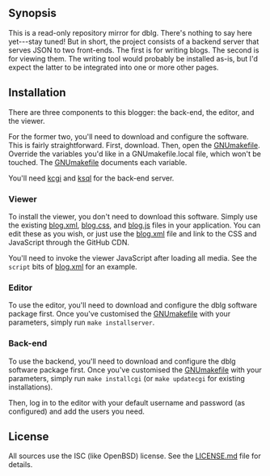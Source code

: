 ## Synopsis

This is a read-only repository mirror for dblg.
There's nothing to say here yet---stay tuned!
But in short, the project consists of a backend server that serves JSON
to two front-ends.
The first is for writing blogs.
The second is for viewing them.
The writing tool would probably be installed as-is, but I'd expect the
latter to be integrated into one or more other pages.

## Installation

There are three components to this blogger: the back-end, the editor,
and the viewer.

For the former two, you'll need to download and configure the software.
This is fairly straightforward.  First, download.  Then, open the
[GNUmakefile](GNUmakefile).  Override the variables you'd like in a
GNUmakefile.local file, which won't be touched.  The
[GNUmakefile](GNUmakefile) documents each variable.

You'll need [kcgi](https://kristaps.bsd.lv/kcgi) and
[ksql](https://kristaps.bsd.lv/ksql) for the back-end server.

### Viewer

To install the viewer, you don't need to download this software.  Simply
use the existing [blog.xml](blog.xml), [blog.css](blog.css), and
[blog.js](blog.js) files in your application.  You can edit these as you
wish, or just use the [blog.xml](blog.xml) file and link to the CSS and
JavaScript through the GitHub CDN.

You'll need to invoke the viewer JavaScript after loading all media.
See the `script` bits of [blog.xml](blog.xml) for an example.

### Editor

To use the editor, you'll need to download and configure the dblg
software package first.  Once you've customised the
[GNUmakefile](GNUmakefile) with your parameters, simply run `make
installserver`.

### Back-end

To use the backend, you'll need to download and configure the dblg
software package first.  Once you've customised the
[GNUmakefile](GNUmakefile) with your parameters, simply run `make
installcgi` (or `make updatecgi` for existing installations).

Then, log in to the editor with your default username and password (as
configured) and add the users you need.

## License

All sources use the ISC (like OpenBSD) license.
See the [LICENSE.md](LICENSE.md) file for details.

